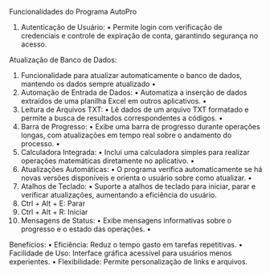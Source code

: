 Funcionalidades do Programa AutoPro
1.	Autenticação de Usuário:
•	Permite login com verificação de credenciais e controle de expiração de conta, garantindo segurança no acesso.
                                              
Atualização de Banco de Dados:
1.	Funcionalidade para atualizar automaticamente o banco de dados, mantendo os dados sempre atualizado
•	                        
2.	Automação de Entrada de Dados:
•	Automatiza a inserção de dados extraídos de uma planilha Excel em outros aplicativos.
•	                
3.	Leitura de Arquivos TXT:
•	Lê dados de um arquivo TXT formatado e permite a busca de resultados correspondentes a códigos.
•	                        
4.	Barra de Progresso:
•	Exibe uma barra de progresso durante operações longas, com atualizações em tempo real sobre o andamento do processo.
•	            
5.	Calculadora Integrada:
•	Inclui uma calculadora simples para realizar operações matemáticas diretamente no aplicativo.
•	                               
6.	Atualizações Automáticas:
•	O programa verifica automaticamente se há novas versões disponíveis e orienta o usuário sobre como atualizar.
•	               
7.	Atalhos de Teclado:
•	Suporte a atalhos de teclado para iniciar, parar e verificar atualizações, aumentando a eficiência do usuário.
1.	Ctrl + Alt + E: Parar
2.	Ctrl + Alt + R: Iniciar
8.	Mensagens de Status:
•	Exibe mensagens informativas sobre o progresso e o estado das operações.
•	
 



Benefícios:
•	Eficiência: Reduz o tempo gasto em tarefas repetitivas.
•	Facilidade de Uso: Interface gráfica acessível para usuários menos experientes.
•	Flexibilidade: Permite personalização de links e arquivos.
